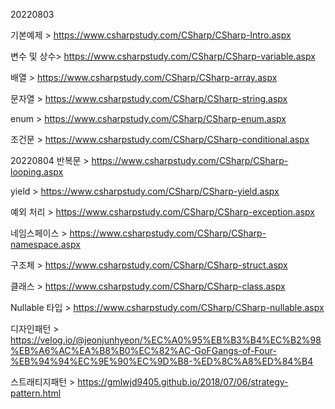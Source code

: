 20220803

기본예제 > https://www.csharpstudy.com/CSharp/CSharp-Intro.aspx

변수 및 상수> https://www.csharpstudy.com/CSharp/CSharp-variable.aspx

배열 > https://www.csharpstudy.com/CSharp/CSharp-array.aspx

문자열 > https://www.csharpstudy.com/CSharp/CSharp-string.aspx

enum > https://www.csharpstudy.com/CSharp/CSharp-enum.aspx

조건문 > https://www.csharpstudy.com/CSharp/CSharp-conditional.aspx

20220804
반복문 > https://www.csharpstudy.com/CSharp/CSharp-looping.aspx

yield > https://www.csharpstudy.com/CSharp/CSharp-yield.aspx

예외 처리 > https://www.csharpstudy.com/CSharp/CSharp-exception.aspx

네임스페이스 > https://www.csharpstudy.com/CSharp/CSharp-namespace.aspx

구조체 > https://www.csharpstudy.com/CSharp/CSharp-struct.aspx

클래스 > https://www.csharpstudy.com/CSharp/CSharp-class.aspx

Nullable 타입 > https://www.csharpstudy.com/CSharp/CSharp-nullable.aspx

디자인패턴 > https://velog.io/@jeonjunhyeon/%EC%A0%95%EB%B3%B4%EC%B2%98%EB%A6%AC%EA%B8%B0%EC%82%AC-GoFGangs-of-Four-%EB%94%94%EC%9E%90%EC%9D%B8-%ED%8C%A8%ED%84%B4

스트래티지패턴 > https://gmlwjd9405.github.io/2018/07/06/strategy-pattern.html
